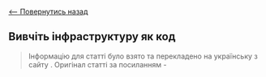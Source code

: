 [<-- Повернутись назад](index.md)

## Вивчіть інфраструктуру як код

> Інформацію для статті було взято та перекладено на українську з сайту [ ](). Оригінал статті за посиланням - 